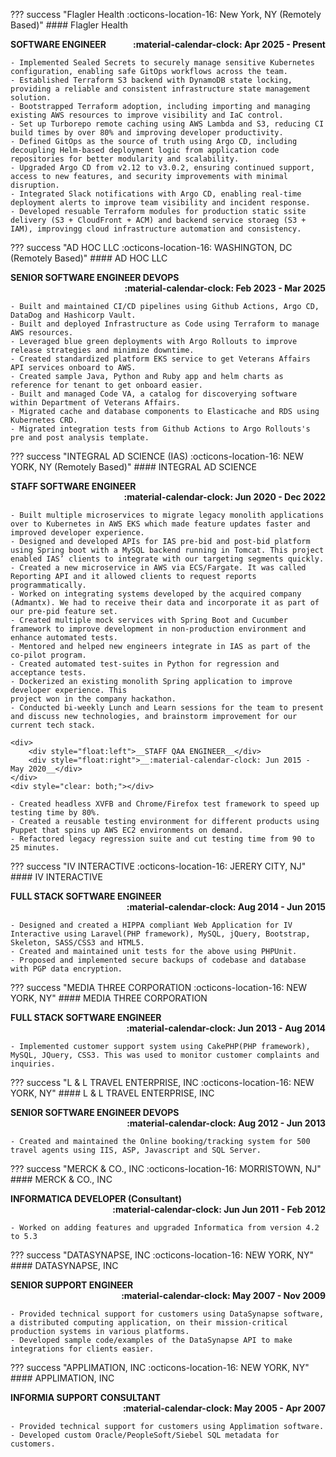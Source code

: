 ??? success "Flagler Health :octicons-location-16: New York, NY (Remotely Based)"
    #### Flagler Health
    <div>
        <div style="float:left">__SOFTWARE ENGINEER__</div>
        <div style="float:right">__:material-calendar-clock: Apr 2025 - Present__</div>
    </div>
    <div style="clear: both;"></div>

    - Implemented Sealed Secrets to securely manage sensitive Kubernetes configuration, enabling safe GitOps workflows across the team.
    - Established Terraform S3 backend with DynamoDB state locking, providing a reliable and consistent infrastructure state management solution.
    - Bootstrapped Terraform adoption, including importing and managing existing AWS resources to improve visibility and IaC control.
    - Set up Turborepo remote caching using AWS Lambda and S3, reducing CI build times by over 80% and improving developer productivity.
    - Defined GitOps as the source of truth using Argo CD, including decoupling Helm-based deployment logic from application code repositories for better modularity and scalability.
    - Upgraded Argo CD from v2.12 to v3.0.2, ensuring continued support, access to new features, and security improvements with minimal disruption.
    - Integrated Slack notifications with Argo CD, enabling real-time deployment alerts to improve team visibility and incident response.
    - Developed resuable Terraform modules for production static ssite delivery (S3 + CloudFront + ACM) and backend service storaeg (S3 + IAM), improvingg cloud infrastructure automation and consistency.

??? success "AD HOC LLC :octicons-location-16: WASHINGTON, DC (Remotely Based)"
    #### AD HOC LLC
    <div>
        <div style="float:left">__SENIOR SOFTWARE ENGINEER DEVOPS__</div>
        <div style="float:right">__:material-calendar-clock: Feb 2023 - Mar 2025__</div>
    </div>
    <div style="clear: both;"></div>

    - Built and maintained CI/CD pipelines using Github Actions, Argo CD, DataDog and Hashicorp Vault.
    - Built and deployed Infrastructure as Code using Terraform to manage AWS resources.
    - Leveraged blue green deployments with Argo Rollouts to improve release strategies and minimize downtime.
    - Created standardized platform EKS service to get Veterans Affairs API services onboard to AWS.
    - Created sample Java, Python and Ruby app and helm charts as reference for tenant to get onboard easier.
    - Built and managed Code VA, a catalog for discoverying software within Department of Veterans Affairs.
    - Migrated cache and database components to Elasticache and RDS using Kubernetes CRD.
    - Migrated integration tests from Github Actions to Argo Rollouts's pre and post analysis template.

??? success "INTEGRAL AD SCIENCE (IAS) :octicons-location-16: NEW YORK, NY (Remotely Based)"
    #### INTEGRAL AD SCIENCE
    <div>
        <div style="float:left">__STAFF SOFTWARE ENGINEER__</div>
        <div style="float:right">__:material-calendar-clock: Jun 2020 - Dec 2022__</div>
    </div>
    <div style="clear: both;"></div>

    - Built multiple microservices to migrate legacy monolith applications over to Kubernetes in AWS EKS which made feature updates faster and improved developer experience.
    - Designed and developed APIs for IAS pre-bid and post-bid platform using Spring boot with a MySQL backend running in Tomcat. This project enabled IAS’ clients to integrate with our targeting segments quickly.
    - Created a new microservice in AWS via ECS/Fargate. It was called Reporting API and it allowed clients to request reports programmatically.
    - Worked on integrating systems developed by the acquired company (Admantx). We had to receive their data and incorporate it as part of our pre-pid feature set.
    - Created multiple mock services with Spring Boot and Cucumber framework to improve development in non-production environment and enhance automated tests.
    - Mentored and helped new engineers integrate in IAS as part of the co-pilot program.
    - Created automated test-suites in Python for regression and acceptance tests.
    - Dockerized an existing monolith Spring application to improve developer experience. This
    project won in the company hackathon.
    - Conducted bi-weekly Lunch and Learn sessions for the team to present and discuss new technologies, and brainstorm improvement for our current tech stack.

    <div>
        <div style="float:left">__STAFF QAA ENGINEER__</div>
        <div style="float:right">__:material-calendar-clock: Jun 2015 - May 2020__</div>
    </div>
    <div style="clear: both;"></div>

    - Created headless XVFB and Chrome/Firefox test framework to speed up testing time by 80%.
    - Created a reusable testing environment for different products using Puppet that spins up AWS EC2 environments on demand.
    - Refactored legacy regression suite and cut testing time from 90 to 25 minutes.



??? success "IV INTERACTIVE :octicons-location-16: JERERY CITY, NJ"
    #### IV INTERACTIVE
    <div>
        <div style="float:left">__FULL STACK SOFTWARE ENGINEER__</div>
        <div style="float:right">__:material-calendar-clock: Aug 2014 - Jun 2015__</div>
    </div>
    <div style="clear: both;"></div>

    - Designed and created a HIPPA compliant Web Application for IV Interactive using Laravel(PHP framework), MySQL, jQuery, Bootstrap, Skeleton, SASS/CSS3 and HTML5.
    - Created and maintained unit tests for the above using PHPUnit.
    - Proposed and implemented secure backups of codebase and database with PGP data encryption.



??? success "MEDIA THREE CORPORATION :octicons-location-16: NEW YORK, NY"
    #### MEDIA THREE CORPORATION
    <div>
        <div style="float:left">__FULL STACK SOFTWARE ENGINEER__</div>
        <div style="float:right">__:material-calendar-clock: Jun 2013 - Aug 2014__</div>
    </div>
    <div style="clear: both;"></div>

    - Implemented customer support system using CakePHP(PHP framework), MySQL, JQuery, CSS3. This was used to monitor customer complaints and inquiries.


??? success "L & L TRAVEL ENTERPRISE, INC :octicons-location-16: NEW YORK, NY"
    #### L & L TRAVEL ENTERPRISE, INC
    <div>
        <div style="float:left">__SENIOR SOFTWARE ENGINEER DEVOPS__</div>
        <div style="float:right">__:material-calendar-clock: Aug 2012 - Jun 2013__</div>
    </div>
    <div style="clear: both;"></div>

    - Created and maintained the Online booking/tracking system for 500 travel agents using IIS, ASP, Javascript and SQL Server.


??? success "MERCK & CO., INC :octicons-location-16: MORRISTOWN, NJ"
    #### MERCK & CO., INC
    <div>
        <div style="float:left">__INFORMATICA DEVELOPER (Consultant)__</div>
        <div style="float:right">__:material-calendar-clock: Jun Jun 2011 - Feb 2012__</div>
    </div>
    <div style="clear: both;"></div>

    - Worked on adding features and upgraded Informatica from version 4.2 to 5.3


??? success "DATASYNAPSE, INC :octicons-location-16: NEW YORK, NY"
    #### DATASYNAPSE, INC
    <div>
        <div style="float:left">__SENIOR SUPPORT ENGINEER__</div>
        <div style="float:right">__:material-calendar-clock: May 2007 - Nov 2009__</div>
    </div>
    <div style="clear: both;"></div>

    - Provided technical support for customers using DataSynapse software, a distributed computing application, on their mission-critical production systems in various platforms.
    - Developed sample code/examples of the DataSynapse API to make integrations for clients easier.


??? success "APPLIMATION, INC :octicons-location-16: NEW YORK, NY"
    #### APPLIMATION, INC
    <div>
        <div style="float:left">__INFORMIA SUPPORT CONSULTANT__</div>
        <div style="float:right">__:material-calendar-clock: May 2005 - Apr 2007__</div>
    </div>
    <div style="clear: both;"></div>

    - Provided technical support for customers using Applimation software.
    - Developed custom Oracle/PeopleSoft/Siebel SQL metadata for customers.